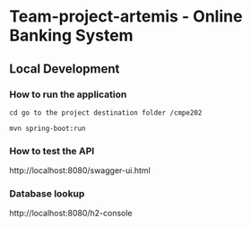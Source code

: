 # Team-project-artemis - Online Banking System

## Local Development
### How to run the application
````
cd go to the project destination folder /cmpe202
````
````
mvn spring-boot:run
````

### How to test the API
http://localhost:8080/swagger-ui.html

### Database lookup
http://localhost:8080/h2-console